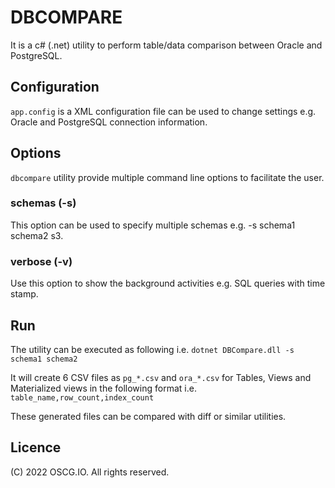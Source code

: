 # DBCOMPARE

It is a c# (.net) utility to perform table/data comparison between Oracle and
PostgreSQL.

## Configuration

`app.config` is a XML configuration file can be used to change settings e.g.
Oracle and PostgreSQL connection information.

## Options

`dbcompare` utility provide multiple command line options to facilitate the user.

### schemas (-s)
This option can be used to specify multiple schemas e.g. -s schema1 schema2 s3.

### verbose (-v)
Use this option to show the background activities e.g. SQL queries with time
stamp.

## Run

The utility can be executed as following i.e.
	`dotnet DBCompare.dll -s schema1 schema2`

It will create 6 CSV files as `pg_*.csv` and `ora_*.csv` for Tables, Views and
Materialized views in the following format i.e.
	`table_name,row_count,index_count`

These generated files can be compared with diff or similar utilities.

## Licence

(C) 2022 OSCG.IO. All rights reserved.
